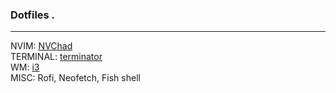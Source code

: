 ### Dotfiles .

---

NVIM: [NVChad](https://nvchad.com/)<br/>
TERMINAL: [terminator](https://gnome-terminator.org/)<br/>
WM: [i3](https://i3wm.org/)<br/>
MISC: Rofi, Neofetch, Fish shell<br/>


